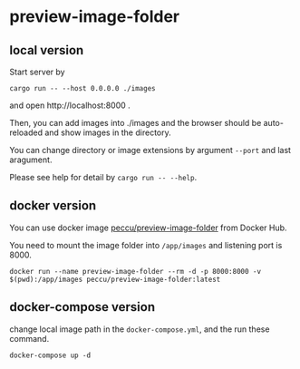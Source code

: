 # preview-image-folder


## local version

Start server by

```
cargo run -- --host 0.0.0.0 ./images
```

 and open http://localhost:8000 .

Then, you can add images into ./images and the browser should be auto-reloaded and show images in the directory.

You can change directory or image extensions by argument `--port` and last aragument.

Please see help for detail by `cargo run -- --help`.

## docker version

You can use docker image [peccu/preview-image-folder](https://hub.docker.com/r/peccu/preview-image-folder) from Docker Hub.

You need to mount the image folder into `/app/images` and listening port is 8000.

```
docker run --name preview-image-folder --rm -d -p 8000:8000 -v $(pwd):/app/images peccu/preview-image-folder:latest
```

## docker-compose version

change local image path in the `docker-compose.yml`, and the run these command.

```
docker-compose up -d
```
